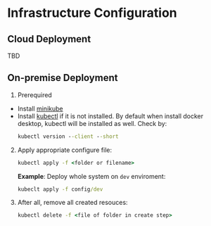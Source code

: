 # Infrastructure Configuration

## Cloud Deployment

TBD

## On-premise Deployment
1. Prerequired
- Install [minikube](https://kubernetes.io/vi/docs/tasks/tools/install-minikube/)
- Install [kubectl](https://kubernetes.io/vi/docs/tasks/tools/install-kubectl/) if it is not installed. By default when install docker desktop, kubectl will be installed as well. Check by:
    ```cmd
    kubectl version --client --short
    ```
2. Apply appropriate configure file:
    ```cmd
    kubectl apply -f <folder or filename>
    ```
    **Example**: Deploy whole system on `dev` enviroment:
    ```cmd
    kubeclt apply -f config/dev
    ```
3. After all, remove all created resouces:
    ```cmd
    kubectl delete -f <file of folder in create step>
    ```
